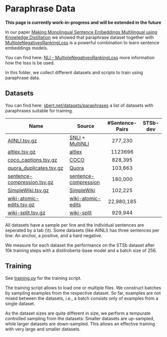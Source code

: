 # Paraphrase Data

**This page is currently work-in-progress and will be extended in the future**

In our paper [Making Monolingual Sentence Embeddings Multilingual using Knowledge Distillation](https://arxiv.org/abs/2004.09813) we showed that paraphrase dataset together with [MultipleNegativesRankingLoss](https://www.sbert.net/docs/package_reference/losses.html#multiplenegativesrankingloss) is a powerful combination to learn sentence embeddings models.

You can find here: [NLI - MultipleNegativesRankingLoss](https://www.sbert.net/examples/training/nli/README.html#multiplenegativesrankingloss) more information how the loss is be used.

In this folder, we collect different datasets and scripts to train using paraphrase data.

## Datasets

You can find here: [sbert.net/datasets/paraphrases](http://sbert.net/datasets/paraphrases) a list of datasets with paraphrases suitable for training.

| Name | Source | #Sentence-Pairs | STSb-dev |
| --- | --- | :---: | :---: |
| [AllNLI.tsv.gz](https://public.ukp.informatik.tu-darmstadt.de/reimers/sentence-transformers/datasets/paraphrases/AllNLI.tsv.gz) | [SNLI](https://nlp.stanford.edu/projects/snli/) + [MultiNLI](https://cims.nyu.edu/~sbowman/multinli/) | 277,230 | |
| [altlex.tsv.gz](https://public.ukp.informatik.tu-darmstadt.de/reimers/sentence-transformers/datasets/paraphrases/altlex.tsv.gz) | [altlex](https://github.com/chridey/altlex/) | 1123696 |
| [coco_captions.tsv.gz](https://public.ukp.informatik.tu-darmstadt.de/reimers/sentence-transformers/datasets/paraphrases/coco_captions.tsv.gz) | [COCO](https://cocodataset.org/) | 828,395 |
| [quora_duplicates.tsv.gz](https://public.ukp.informatik.tu-darmstadt.de/reimers/sentence-transformers/datasets/paraphrases/quora_duplicates.tsv.gz) | [Quora](https://quoradata.quora.com/First-Quora-Dataset-Release-Question-Pairs) | 103,663 | |
| [sentence-compression.tsv.gz](https://public.ukp.informatik.tu-darmstadt.de/reimers/sentence-transformers/datasets/paraphrases/sentence-compression.tsv.gz) | [sentence-compression](https://github.com/google-research-datasets/sentence-compression) | 180,000 | |
| [SimpleWiki.tsv.gz](https://public.ukp.informatik.tu-darmstadt.de/reimers/sentence-transformers/datasets/paraphrases/SimpleWiki.tsv.gz) | [SimpleWiki](https://cs.pomona.edu/~dkauchak/simplification/) | 102,225 |
| [wiki-atomic-edits.tsv.gz](https://public.ukp.informatik.tu-darmstadt.de/reimers/sentence-transformers/datasets/paraphrases/wiki-atomic-edits.tsv.gz) | [wiki-atomic-edits](https://github.com/google-research-datasets/wiki-atomic-edits) |   22,980,185
| [wiki-split.tsv.gz](https://public.ukp.informatik.tu-darmstadt.de/reimers/sentence-transformers/datasets/paraphrases/wiki-split.tsv.gz) | [wiki-split](https://github.com/google-research-datasets/wiki-split) | 929,944

All datasets have a sample per line and the individual sentences are seperated by a tab (\t). Some datasets (like AllNLI) has three sentences per line: An anchor, a positive, and a hard negative.

We measure for each dataset the performance on the STSb dataset after 10k training steps with a distilroberta-base model and a batch size of 256.

## Training
See [training.py](training.py) for the training script.

The training script allows to load one or multiple files. We construct batches by sampling examples from the respective dataset. So far, examples are not mixed between the datasets, i.e., a batch consists only of examples from a single dataset.

As the dataset sizes are quite different in size, we perform a tempurate controlled sampling from the datasets: Smaller datasets are up-sampled, while larger datasets are down-sampled. This allows an effective training with very large and smaller datasets.